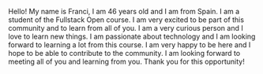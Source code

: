 Hello! My name is Franci, I am 46 years old and I am from Spain. I am a student of the Fullstack Open course. I am very excited to be part of this community and to learn from all of you. I am a very curious person and I love to learn new things. I am passionate about technology and I am looking forward to learning a lot from this course. I am very happy to be here and I hope to be able to contribute to the community. I am looking forward to meeting all of you and learning from you. Thank you for this opportunity!
